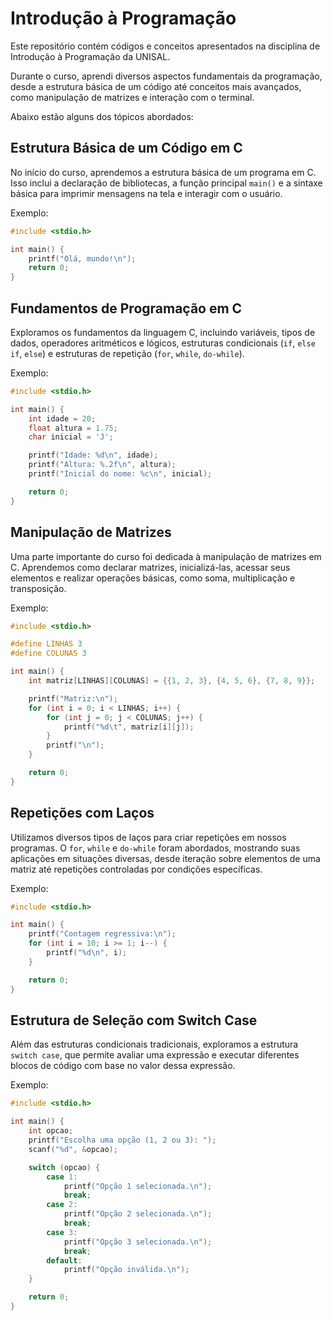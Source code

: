# Introdução à Programação

Este repositório contém códigos e conceitos apresentados na disciplina de Introdução à Programação da UNISAL. 

Durante o curso, aprendi diversos aspectos fundamentais da programação, desde a estrutura básica de um código até conceitos mais avançados, como manipulação de matrizes e interação com o terminal. 

Abaixo estão alguns dos tópicos abordados:

## Estrutura Básica de um Código em C

No início do curso, aprendemos a estrutura básica de um programa em C. Isso inclui a declaração de bibliotecas, a função principal `main()` e a sintaxe básica para imprimir mensagens na tela e interagir com o usuário.

Exemplo:
```c
#include <stdio.h>

int main() {
    printf("Olá, mundo!\n");
    return 0;
}
```

## Fundamentos de Programação em C

Exploramos os fundamentos da linguagem C, incluindo variáveis, tipos de dados, operadores aritméticos e lógicos, estruturas condicionais (`if`, `else if`, `else`) e estruturas de repetição (`for`, `while`, `do-while`).

Exemplo:
```c
#include <stdio.h>

int main() {
    int idade = 20;
    float altura = 1.75;
    char inicial = 'J';

    printf("Idade: %d\n", idade);
    printf("Altura: %.2f\n", altura);
    printf("Inicial do nome: %c\n", inicial);

    return 0;
}
```

## Manipulação de Matrizes

Uma parte importante do curso foi dedicada à manipulação de matrizes em C. Aprendemos como declarar matrizes, inicializá-las, acessar seus elementos e realizar operações básicas, como soma, multiplicação e transposição.

Exemplo:
```c
#include <stdio.h>

#define LINHAS 3
#define COLUNAS 3

int main() {
    int matriz[LINHAS][COLUNAS] = {{1, 2, 3}, {4, 5, 6}, {7, 8, 9}};

    printf("Matriz:\n");
    for (int i = 0; i < LINHAS; i++) {
        for (int j = 0; j < COLUNAS; j++) {
            printf("%d\t", matriz[i][j]);
        }
        printf("\n");
    }

    return 0;
}
```

## Repetições com Laços

Utilizamos diversos tipos de laços para criar repetições em nossos programas. O `for`, `while` e `do-while` foram abordados, mostrando suas aplicações em situações diversas, desde iteração sobre elementos de uma matriz até repetições controladas por condições específicas.

Exemplo:
```c
#include <stdio.h>

int main() {
    printf("Contagem regressiva:\n");
    for (int i = 10; i >= 1; i--) {
        printf("%d\n", i);
    }

    return 0;
}
```

## Estrutura de Seleção com Switch Case

Além das estruturas condicionais tradicionais, exploramos a estrutura `switch case`, que permite avaliar uma expressão e executar diferentes blocos de código com base no valor dessa expressão.

Exemplo:
```c
#include <stdio.h>

int main() {
    int opcao;
    printf("Escolha uma opção (1, 2 ou 3): ");
    scanf("%d", &opcao);

    switch (opcao) {
        case 1:
            printf("Opção 1 selecionada.\n");
            break;
        case 2:
            printf("Opção 2 selecionada.\n");
            break;
        case 3:
            printf("Opção 3 selecionada.\n");
            break;
        default:
            printf("Opção inválida.\n");
    }

    return 0;
}
```
